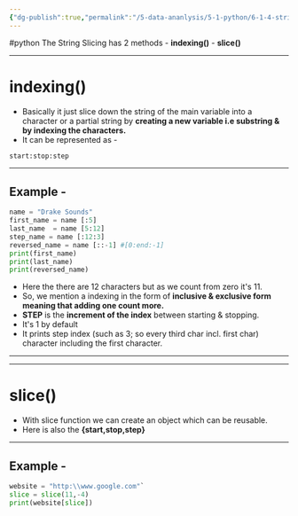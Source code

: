 ```yaml
---
{"dg-publish":true,"permalink":"/5-data-ananlysis/5-1-python/6-1-4-strings-and-math/2-3-4-2-string-slicing/","noteIcon":""}
---
```


#python 
The String Slicing has 2 methods 
	- **indexing()**
	- **slice()**
***
# indexing()
- Basically it just slice down the string of the main variable into a character or a partial string by **creating a new variable i.e substring & by indexing the characters.**
- It can be represented as - 
```Python
start:stop:step
```
***
## Example -
```Python
name = "Drake Sounds"
first_name = name [:5] 
last_name  = name [5:12]
step_name = name [:12:3]
reversed_name = name [::-1] #[0:end:-1] 
print(first_name)
print(last_name) 
print(reversed_name)
```

- Here the there are 12 characters but as we count from zero it's 11.
- So, we mention a indexing in the form of  **inclusive & exclusive form meaning that adding one count more.** 
- **STEP** is the **increment of the index** between starting & stopping.
- It's 1 by default 
- It prints step index  (such as 3; so every third char incl. first char) character including the first character.
***
***
# slice() 
- With slice function we can create an object which can be reusable.
- Here is also the **{start,stop,step}**
***
## Example -
```Python
website = "http:\\www.google.com"`
slice = slice(11,-4)
print(website[slice])
```
